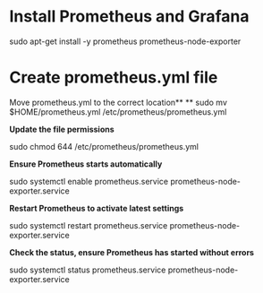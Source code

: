 # Install Prometheus and Grafana

sudo apt-get install -y prometheus prometheus-node-exporter

# Create prometheus.yml file

Move prometheus.yml to the correct location**
**
sudo mv $HOME/prometheus.yml /etc/prometheus/prometheus.yml

**Update the file permissions**

sudo chmod 644 /etc/prometheus/prometheus.yml

**Ensure Prometheus starts automatically**

sudo systemctl enable prometheus.service prometheus-node-exporter.service

**Restart Prometheus to activate latest settings**

sudo systemctl restart prometheus.service prometheus-node-exporter.service

**Check the status, ensure Prometheus has started without errors**

sudo systemctl status prometheus.service prometheus-node-exporter.service


